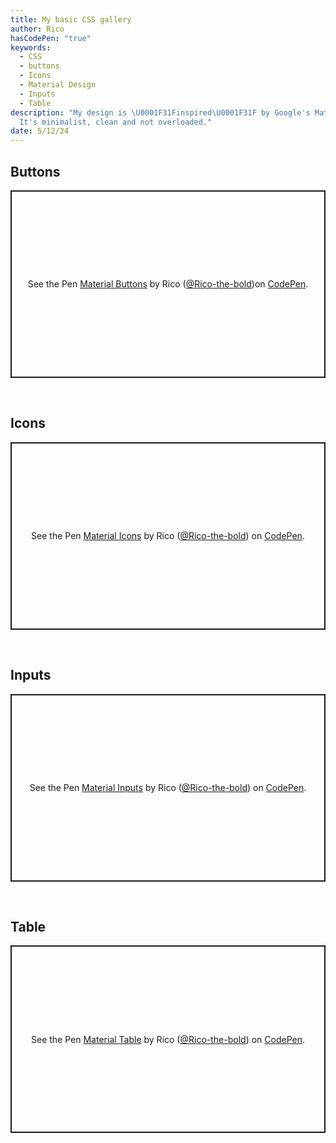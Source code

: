 ```yaml
---
title: My basic CSS gallery
author: Rico
hasCodePen: "true"
keywords:
  - CSS
  - buttons
  - Icons
  - Material Design
  - Inputs
  - Table
description: "My design is \U0001F31Finspired\U0001F31F by Google's Material Design.
  It's minimalist, clean and not overloaded."
date: 5/12/24
---
```


## Buttons

<p class="codepen" data-height="300" data-theme-id="dark" data-default-tab="result" data-slug-hash="NWOQYqz" data-editable="true" data-user="Rico-the-bold" style="height: 300px; box-sizing: border-box; display: flex; align-items: center; justify-content: center; border: 2px solid; margin: 1em 0; padding: 1em;">
    <span>See the Pen <a href="https://codepen.io/Rico-the-bold/pen/NWOQYqz">Material Buttons</a> by Rico (<a href="https://codepen.io/Rico-the-bold">@Rico-the-bold</a>)on <a href="https://codepen.io">CodePen</a>.</span>
</p>
<br>

## Icons

<p class="codepen" data-height="300" data-theme-id="dark" data-default-tab="result" data-slug-hash="poxMBOR" data-editable="true" data-user="Rico-the-bold" style="height: 300px; box-sizing: border-box; display: flex; align-items: center; justify-content: center; border: 2px solid; margin: 1em 0; padding: 1em;">
    <span>See the Pen <a href="https://codepen.io/Rico-the-bold/pen/poxMBOR">
    Material Icons</a> by Rico (<a href="https://codepen.io/Rico-the-bold">@Rico-the-bold</a>)
    on <a href="https://codepen.io">CodePen</a>.</span>
    </p>
<br>

## Inputs

<p class="codepen" data-height="300" data-theme-id="dark" data-default-tab="result" data-slug-hash="poxMBLE" data-editable="true" data-user="Rico-the-bold" style="height: 300px; box-sizing: border-box; display: flex; align-items: center; justify-content: center; border: 2px solid; margin: 1em 0; padding: 1em;">
    <span>See the Pen <a href="https://codepen.io/Rico-the-bold/pen/poxMBLE">
    Material Inputs</a> by Rico (<a href="https://codepen.io/Rico-the-bold">@Rico-the-bold</a>)
    on <a href="https://codepen.io">CodePen</a>.</span>
    </p>
<br>

## Table

<p class="codepen" data-height="300" data-theme-id="dark" data-default-tab="result" data-slug-hash="GRYVapg" data-editable="true" data-user="Rico-the-bold" style="height: 300px; box-sizing: border-box; display: flex; align-items: center; justify-content: center; border: 2px solid; margin: 1em 0; padding: 1em;">
    <span>See the Pen <a href="https://codepen.io/Rico-the-bold/pen/GRYVapg">
    Material Table</a> by Rico (<a href="https://codepen.io/Rico-the-bold">@Rico-the-bold</a>)
    on <a href="https://codepen.io">CodePen</a>.</span>
    </p>
